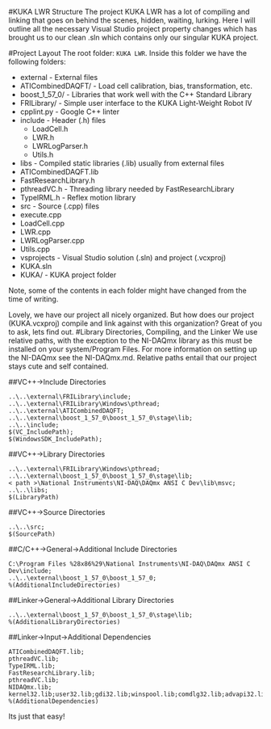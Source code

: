 #KUKA LWR Structure
The project KUKA LWR has a lot of compiling and linking that goes on behind the scenes, hidden, waiting, lurking. Here I will outline all the necessary Visual Studio project property changes which has brought us to our clean .sln which contains only our singular KUKA project.

#Project Layout
The root folder: `KUKA LWR`. Inside this folder we have the following folders:
* external - External files
 * ATICombinedDAQFT/ - Load cell calibration, bias, transformation, etc.
 * boost_1_57_0/ - Libraries that work well with the C++ Standard Library
 * FRILibrary/ - Simple user interface to the KUKA Light-Weight Robot IV
 * cpplint.py - Google C++ linter
* include - Header (.h) files
  * LoadCell.h
  * LWR.h
  * LWRLogParser.h
  * Utils.h
* libs - Compiled static libraries (.lib) usually from external files
 * ATICombinedDAQFT.lib
 * FastResearchLibrary.h
 * pthreadVC.h - Threading library needed by FastResearchLibrary
 * TypeIRML.h - Reflex motion library
* src - Source (.cpp) files
 * execute.cpp
 * LoadCell.cpp
 * LWR.cpp
 * LWRLogParser.cpp
 * Utils.cpp
* vsprojects - Visual Studio solution (.sln) and project (.vcxproj)
 * KUKA.sln
 * KUKA/ - KUKA project folder

Note, some of the contents in each folder might have changed from the time of writing.

Lovely, we have our project all nicely organized. But how does our project (KUKA.vcxproj) compile and link against with this organization? Great of you to ask, lets find out.
#Library Directories, Compiling, and the Linker
We use relative paths, with the exception to the NI-DAQmx library as this must be installed on your system/Program Files. For more information on setting up the NI-DAQmx see the NI-DAQmx.md. Relative paths entail that our project stays cute and self contained.

##VC++->Include Directories
```
..\..\external\FRILibrary\include;
..\..\external\FRILibrary\Windows\pthread;
..\..\external\ATICombinedDAQFT;
..\..\external\boost_1_57_0\boost_1_57_0\stage\lib;
..\..\include;
$(VC_IncludePath);
$(WindowsSDK_IncludePath);
```

##VC++->Library Directories
```
..\..\external\FRILibrary\Windows\pthread;
..\..\external\boost_1_57_0\boost_1_57_0\stage\lib;
< path >\National Instruments\NI-DAQ\DAQmx ANSI C Dev\lib\msvc;
..\..\libs;
$(LibraryPath)
```

##VC++->Source Directories
```
..\..\src;
$(SourcePath)
```

##C/C++->General->Additional Include Directories
```
C:\Program Files %28x86%29\National Instruments\NI-DAQ\DAQmx ANSI C Dev\include;
..\..\external\boost_1_57_0\boost_1_57_0;
%(AdditionalIncludeDirectories)
```
##Linker->General->Additional Library Directories
```
..\..\external\boost_1_57_0\boost_1_57_0\stage\lib;
%(AdditionalLibraryDirectories)
```

##Linker->Input->Additional Dependencies
```
ATICombinedDAQFT.lib;
pthreadVC.lib;
TypeIRML.lib;
FastResearchLibrary.lib;
pthreadVC.lib;
NIDAQmx.lib;
kernel32.lib;user32.lib;gdi32.lib;winspool.lib;comdlg32.lib;advapi32.lib;shell32.lib;ole32.lib;oleaut32.lib;uuid.lib;odbc32.lib;odbccp32.lib;
%(AdditionalDependencies)
```

Its just that easy!